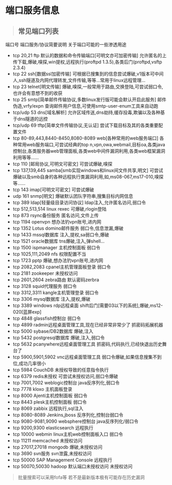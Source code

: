 # 端口服务信息

> ## 常见端口列表

  端口号	      端口服务/协议简要说明	         关于端口可能的一些渗透用途
  -	tcp 20,21    ftp 默认的数据和命令传输端口[可明文亦可加密传输]  允许匿名的上传下载,爆破,嗅探,win提权,远程执行(proftpd 1.3.5),各类后门(proftpd,vsftp 2.3.4)
  -	tcp 22	ssh[数据ssl加密传输]	可根据已搜集到的信息尝试爆破,v1版本可中间人,ssh隧道及内网代理转发,文件传输,等等…常用于linux远程管理…
  -	tcp 23	telnet[明文传输]	爆破,嗅探,一般常用于路由,交换登陆,可尝试弱口令,也许会有意想不到的收获
  -	tcp 25	smtp[简单邮件传输协议,多数linux发行版可能会默认开启此服务]	邮件伪造,vrfy/expn 查询邮件用户信息,可使用smtp-user-enum工具来自动跑
  -	tcp/udp 53	dns[域名解析]	允许区域传送,dns劫持,缓存投毒,欺骗以及各种基于dns隧道的远控
  -	tcp/udp 69	tftp[简单文件传输协议,无认证]	尝试下载目标及其的各类重要配置文件
  - tcp 80-89,443,8440-8450,8080-8089	web[各种常用的web服务端口]	各种常用web服务端口,可尝试经典的top n,vpn,owa,webmail,目标oa,各类java控制台,各类服务器web管理面板,各类web中间件漏洞利用,各类web框架漏洞利用等等……
  - tcp 110	[邮局协议,可明文可密文]	可尝试爆破,嗅探
  - tcp 137,139,445	samba[smb实现windows和linux间文件共享,明文]	可尝试爆破以及smb自身的各种远程执行类漏洞利用,如,ms08-067,ms17-010,嗅探等……
  - tcp 143	imap[可明文可密文]	可尝试爆破
  - udp 161	snmp[明文]	爆破默认团队字符串,搜集目标内网信息
  - tcp 389	ldap[轻量级目录访问协议]	ldap注入,允许匿名访问,弱口令
  - tcp 512,513,514	linux rexec	可爆破,rlogin登陆
  - tcp 873	rsync备份服务	匿名访问,文件上传
  - tcp 1194	openvpn	想办法钓vpn账号,进内网
  - tcp 1352	Lotus domino邮件服务	弱口令,信息泄漏,爆破
  - tcp 1433	mssql数据库	注入,提权,sa弱口令,爆破
  - tcp 1521	oracle数据库	tns爆破,注入,弹shell…
  - tcp 1500	ispmanager 主机控制面板	弱口令
  - tcp 1025,111,2049	nfs	权限配置不当
  - tcp 1723	pptp	爆破,想办法钓vpn账号,进内网
  - tcp 2082,2083	cpanel主机管理面板登录	弱口令
  - tcp 2181	zookeeper	未授权访问
  - tcp 2601,2604	zebra路由	默认密码zerbra
  - tcp 3128	squid代理服务	弱口令
  - tcp 3312,3311	kangle主机管理登录	弱口令
  - tcp 3306	mysql数据库	注入,提权,爆破
  - tcp 3389	windows rdp远程桌面	shift后门[需要03以下的系统],爆破,ms12-020[蓝屏exp]
  - tcp 4848	glassfish控制台	弱口令
  - tcp 4899	radmin远程桌面管理工具,现在已经非常非常少了	抓密码拓展机器
  - tcp 5000	sybase/DB2数据库	爆破,注入
  - tcp 5432	postgresql数据库	爆破,注入,弱口令
  - tcp 5632	pcanywhere远程桌面管理工具	抓密码,代码执行,已经快退出历史舞台了
  - tcp 5900,5901,5902	vnc远程桌面管理工具	弱口令爆破,如果信息搜集不到位,成功几率很小
  - tcp 5984	CouchDB	未授权导致的任意指令执行
  - tcp 6379	redis未授权	可尝试未授权访问,弱口令爆破
  - tcp 7001,7002	weblogic控制台	java反序列化,弱口令
  - tcp 7778	kloxo	主机面板登录
  - tcp 8000	Ajenti主机控制面板	弱口令
  - tcp 8443	plesk主机控制面板	弱口令
  - tcp 8069	zabbix	远程执行,sql注入
  - tcp 8080-8089	Jenkins,jboss	反序列化,控制台弱口令
  - tcp 9080-9081,9090	websphere控制台	java反序列化/弱口令
  - tcp 9200,9300	elasticsearch	远程执行
  - tcp 10000	webmin linux主机web控制面板入口	弱口令
  - tcp 11211	memcached	未授权访问
  - tcp 27017,27018	mongodb	爆破,未授权访问
  - tcp 3690	svn服务	svn泄露,未授权访问
  - tcp 50000	SAP Management Console	远程执行
  - tcp 50070,50030	hadoop	默认端口未授权访问       未授权访问
> 批量搜索可以采用fofa等
> 若不是最新版本极有可能存在历史漏洞

